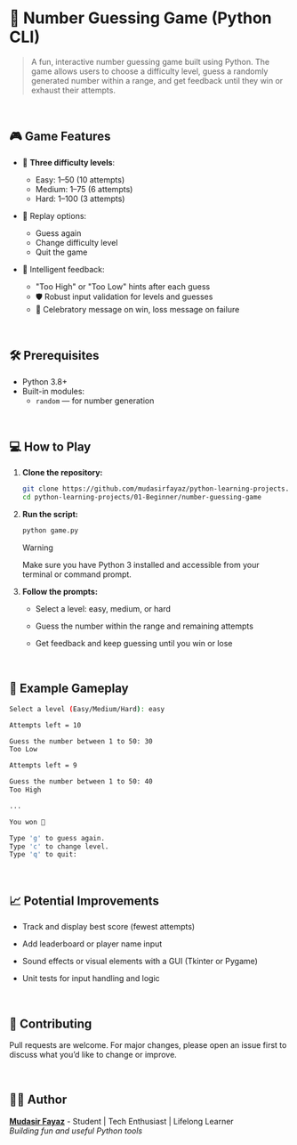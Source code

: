# 🔢 Number Guessing Game (Python CLI)

> A fun, interactive number guessing game built using Python. The game allows users to choose a difficulty level, guess a randomly generated number within a range, and get feedback until they win or exhaust their attempts.

<br/>

## 🎮 Game Features

- 🎯 **Three difficulty levels**:

  - Easy: 1–50 (10 attempts)
  - Medium: 1–75 (6 attempts)
  - Hard: 1–100 (3 attempts)

- 🔁 Replay options:

  - Guess again
  - Change difficulty level
  - Quit the game

- 🧠 Intelligent feedback:
  - "Too High" or "Too Low" hints after each guess
  - 🛡️ Robust input validation for levels and guesses
  - 🎉 Celebratory message on win, loss message on failure

<br/>

## 🛠️ Prerequisites

- Python 3.8+
- Built-in modules:
  - `random` — for number generation

<br/>

## 💻 How to Play

1. **Clone the repository:**

   ```bash
   git clone https://github.com/mudasirfayaz/python-learning-projects.git
   cd python-learning-projects/01-Beginner/number-guessing-game
   ```

2. **Run the script:**

   ```bash
   python game.py
   ```

   > [!WARNING]
   > Make sure you have Python 3 installed and accessible from your terminal or command prompt.

3. **Follow the prompts:**

   - Select a level: easy, medium, or hard

   - Guess the number within the range and remaining attempts

   - Get feedback and keep guessing until you win or lose

<br/>

## 🧪 Example Gameplay

```bash
Select a level (Easy/Medium/Hard): easy

Attempts left = 10

Guess the number between 1 to 50: 30
Too Low

Attempts left = 9

Guess the number between 1 to 50: 40
Too High

...

You won 🎉

Type 'g' to guess again.
Type 'c' to change level.
Type 'q' to quit:
```

<br/>

## 📈 Potential Improvements

- Track and display best score (fewest attempts)

- Add leaderboard or player name input

- Sound effects or visual elements with a GUI (Tkinter or Pygame)

- Unit tests for input handling and logic

<br/>

## 🤝 Contributing

Pull requests are welcome. For major changes, please open an issue first to discuss what you’d like to change or improve.

<br/>

## 🧑‍💻 Author

**[Mudasir Fayaz](https://github.com/mudasirfayaz/)** - Student | Tech Enthusiast | Lifelong Learner<br/>
_Building fun and useful Python tools_
